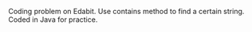 Coding problem on Edabit. Use contains method to find a certain string. Coded in Java for practice.
